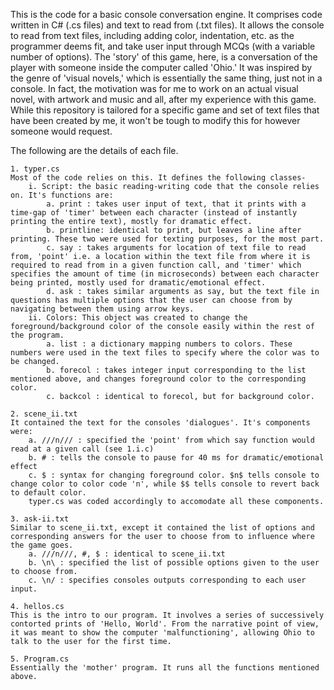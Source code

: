 This is the code for a basic console conversation engine. It comprises code written in C# (.cs files) and text to read from (.txt files).
It allows the console to read from text files, including adding color, indentation, etc. as the programmer deems fit, and take user input through MCQs (with a variable number of options).
The 'story' of this game, here, is a conversation of the player with someone inside the computer called 'Ohio.' It was inspired by the genre of 'visual novels,' which is essentially the same thing, just not in a console. In fact, the motivation was for me to work on an actual visual novel, with artwork and music and all, after my experience with this game.
While this repository is tailored for a specific game and set of text files that have been created by me, it won't be tough to modify this for however someone would request.

The following are the details of each file.

	1. typer.cs
	Most of the code relies on this. It defines the following classes-
		i. Script: the basic reading-writing code that the console relies on. It's functions are:
			a. print : takes user input of text, that it prints with a time-gap of 'timer' between each character (instead of instantly printing the entire text), mostly for dramatic effect.
			b. printline: identical to print, but leaves a line after printing. These two were used for texting purposes, for the most part.
			c. say : takes arguments for location of text file to read from, 'point' i.e. a location within the text file from where it is required to read from in a given function call, and 'timer' which specifies the amount of time (in microseconds) between each character being printed, mostly used for dramatic/emotional effect.
			d. ask : takes similar arguments as say, but the text file in questions has multiple options that the user can choose from by navigating between them using arrow keys.
		ii. Colors: This object was created to change the foreground/background color of the console easily within the rest of the program.
			a. list : a dictionary mapping numbers to colors. These numbers were used in the text files to specify where the color was to be changed.
			b. forecol : takes integer input corresponding to the list mentioned above, and changes foreground color to the corresponding color.
			c. backcol : identical to forecol, but for background color.
	
	2. scene_ii.txt
	It contained the text for the consoles 'dialogues'. It's components were:
		a. ///n/// : specified the 'point' from which say function would read at a given call (see 1.i.c)
		b. # : tells the console to pause for 40 ms for dramatic/emotional effect
		c. $ : syntax for changing foreground color. $n$ tells console to change color to color code 'n', while $$ tells console to revert back to default color.
		typer.cs was coded accordingly to accomodate all these components.
		
	3. ask-ii.txt
	Similar to scene_ii.txt, except it contained the list of options and corresponding answers for the user to choose from to influence where the game goes.
		a. ///n///, #, $ : identical to scene_ii.txt
		b. \n\ : specified the list of possible options given to the user to choose from.
		c. \n/ : specifies consoles outputs corresponding to each user input.
	
	4. hellos.cs
	This is the intro to our program. It involves a series of successively contorted prints of 'Hello, World'. From the narrative point of view, it was meant to show the computer 'malfunctioning', allowing Ohio to talk to the user for the first time.
	
	5. Program.cs
	Essentially the 'mother' program. It runs all the functions mentioned above.
